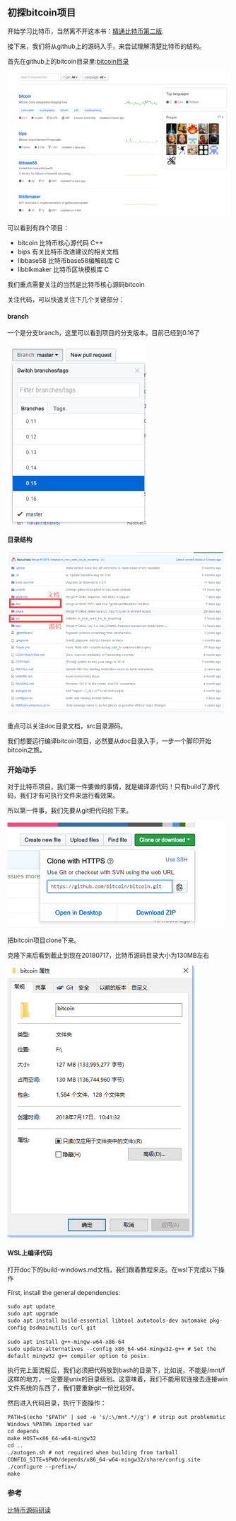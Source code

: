 ## 初探bitcoin项目
开始学习比特币，当然离不开这本书：[精通比特币第二版](http://book.8btc.com/books/6/masterbitcoin2cn/_book/second_edition_changes.html).

接下来，我们将从github上的源码入手，来尝试理解清楚比特币的结构。


首先在github上的bitcoin目录里:[bitcoin目录](https://github.com/bitcoin)

![](image/bitcoin0.png)

可以看到有四个项目：

 - bitcoin 比特币核心源代码 C++
 - bips 有关比特币改进建议的相关文档
 - libbase58 比特币base58编解码库 C
 - libblkmaker 比特币区块模板库 C

我们重点需要关注的当然是比特币核心源码bitcoin

关注代码，可以快速关注下几个关键部分：
#### branch
一个是分支branch，这里可以看到项目的分支版本。目前已经到0.16了

![](image/bitcoin1.png)

#### 目录结构
![](image/bitcoin2.png)

重点可以关注doc目录文档，src目录源码。

我们想要运行编译bitcoin项目，必然要从doc目录入手，一步一个脚印开始bitcoin之旅。

### 开始动手
对于比特币项目，我们第一件要做的事情，就是编译源代码！只有build了源代码，我们才有可执行文件来运行看效果。

所以第一件事，我们先要从git把代码拉下来。

![](image/bitcoin3.png)

把bitcoin项目clone下来。

克隆下来后看到截止到现在20180717，比特币源码目录大小为130MB左右

![](image/bitcoin4.png)

#### WSL上编译代码
打开doc下的build-windows.md文档，我们跟着教程来走。在wsl下完成以下操作

First, install the general dependencies:

```
sudo apt update
sudo apt upgrade
sudo apt install build-essential libtool autotools-dev automake pkg-config bsdmainutils curl git

sudo apt install g++-mingw-w64-x86-64
sudo update-alternatives --config x86_64-w64-mingw32-g++ # Set the default mingw32 g++ compiler option to posix.
```

执行完上面流程后，我们必须把代码放到bash的目录下，比如说，不能是/mnt/f这样的地方，一定要是unix的目录级别。这意味着，我们不能用软连接去连接win文件系统的东西了，我们要重新git一份比较好。

然后进入代码目录，执行下面操作：

```
PATH=$(echo "$PATH" | sed -e 's/:\/mnt.*//g') # strip out problematic Windows %PATH% imported var
cd depends
make HOST=x86_64-w64-mingw32
cd ..
./autogen.sh # not required when building from tarball
CONFIG_SITE=$PWD/depends/x86_64-w64-mingw32/share/config.site ./configure --prefix=/
make
```

### 参考
[比特币源码研读](https://juejin.im/post/5ae0722e6fb9a07aa047ad88)
